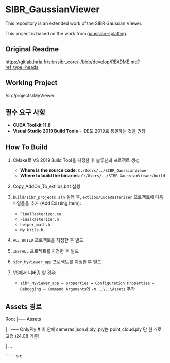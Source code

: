 # SIBR_GaussianViewer
This repository is an extended work of the SIBR Gaussian Viewer.

This project is based on the work from [gaussian-splatting](https://github.com/graphdeco-inria/gaussian-splatting).

## Original Readme
https://gitlab.inria.fr/sibr/sibr_core/-/blob/develop/README.md?ref_type=heads

## Working Project
/src/projects/MyViewer

## 필수 요구 사항

- **CUDA Toolkit 11.8**
- **Visual Studio 2019 Build Tools** - IDE도 2019로 통일하는 것을 권장

## How To Build

1. CMake로 VS 2019 Build Tool을 지정한 후 솔루션과 프로젝트 생성
   - **Where is the source code**: `C:/Users/../SIBR_GaussianViewer`
   - **Where to build the binaries**: `C:/Users/../SIBR_GaussianViewer/build`
   
2. Copy_AddOn_To_extlibs.bat 실행

3. `build/sibr_projects.sln` 실행 후, `extlibs/CudaRasterizer` 프로젝트에 다음 파일들을 추가 (Add Existing Item):
   - `FinalRasterizer.cu`
   - `FinalRasterizer.h`
   - `helper_math.h`
   - `My_Utils.h`
   
4. `ALL_BUILD` 프로젝트를 지정한 후 빌드

5. `INSTALL` 프로젝트를 지정한 후 빌드

6. `sibr_MyViewer_app` 프로젝트를 지정한 후 빌드

7. VS에서 디버깅 할 경우:
   - `sibr_MyViewer_app → properties → Configuration Properties → Debugging → Command Arguments`에 `-m ..\..\Assets` 추가

## Assets 경로
Root
├── Assets

│   └──  OnlyPly # 이 안에 cameras.json과 ply, ply는 point_cloud.ply 단 한 개로 고정 (24.08 기준)

│…

└── src
